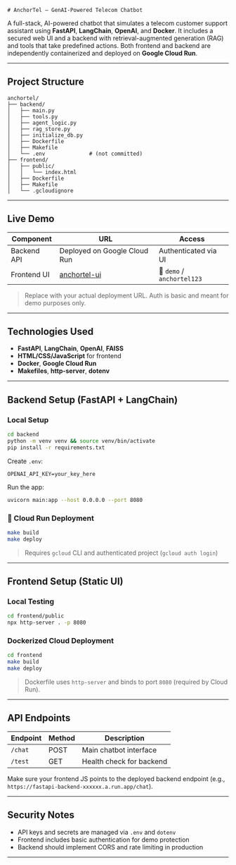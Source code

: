     # AnchorTel – GenAI-Powered Telecom Chatbot

A full-stack, AI-powered chatbot that simulates a telecom customer support assistant using **FastAPI**, **LangChain**, **OpenAI**, and **Docker**. It includes a secured web UI and a backend with retrieval-augmented generation (RAG) and tools that take predefined actions. 
Both frontend and backend are independently containerized and deployed on **Google Cloud Run**.

---

##  Project Structure

```
anchortel/
├── backend/
│   ├── main.py
│   ├── tools.py
│   ├── agent_logic.py
│   ├── rag_store.py
│   ├── initialize_db.py
│   ├── Dockerfile
│   ├── Makefile
│   └── .env              # (not committed)
├── frontend/
│   ├── public/
│   │   └── index.html
│   ├── Dockerfile
│   ├── Makefile
│   └── .gcloudignore
```

---

## Live Demo

| Component | URL | Access |
|----------|-----|--------|
| Backend API | Deployed on Google Cloud Run | Authenticated via UI |
| Frontend UI | [anchortel-ui](https://anchortel-ui-1020577311422.us-central1.run.app) | 🔐 `demo` / `anchortel123` |

> Replace with your actual deployment URL. Auth is basic and meant for demo purposes only.

---

## Technologies Used

- **FastAPI**, **LangChain**, **OpenAI**, **FAISS**
- **HTML/CSS/JavaScript** for frontend
- **Docker**, **Google Cloud Run**
- **Makefiles**, **http-server**, **dotenv**

---

##  Backend Setup (FastAPI + LangChain)

###  Local Setup

```bash
cd backend
python -m venv venv && source venv/bin/activate
pip install -r requirements.txt
```

Create `.env`:

```
OPENAI_API_KEY=your_key_here
```

Run the app:

```bash
uvicorn main:app --host 0.0.0.0 --port 8080
```

### 🔹 Cloud Run Deployment

```bash
make build
make deploy
```

> Requires `gcloud` CLI and authenticated project (`gcloud auth login`)

---

## Frontend Setup (Static UI)

### Local Testing

```bash
cd frontend/public
npx http-server . -p 8080
```

### Dockerized Cloud Deployment

```bash
cd frontend
make build
make deploy
```

> Dockerfile uses `http-server` and binds to port `8080` (required by Cloud Run).

---

## API Endpoints

| Endpoint | Method | Description |
|----------|--------|-------------|
| `/chat`  | POST   | Main chatbot interface |
| `/test`  | GET    | Health check for backend |

Make sure your frontend JS points to the deployed backend endpoint (e.g., `https://fastapi-backend-xxxxxx.a.run.app/chat`).

---

## Security Notes

- API keys and secrets are managed via `.env` and `dotenv`
- Frontend includes basic authentication for demo protection
- Backend should implement CORS and rate limiting in production

---


    
